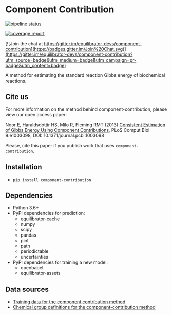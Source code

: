 # Component Contribution

[![pipeline status](https://gitlab.com/elad.noor/component-contribution/badges/develop/pipeline.svg)](https://gitlab.com/elad.noor/component-contribution/commits/develop)

[![coverage report](https://gitlab.com/elad.noor/component-contribution/badges/develop/coverage.svg)](https://gitlab.com/elad.noor/component-contribution/commits/develop)

[![Join the chat at https://gitter.im/equilibrator-devs/component-contribution](https://badges.gitter.im/Join%20Chat.svg)](https://gitter.im/equilibrator-devs/component-contribution?utm_source=badge&utm_medium=badge&utm_campaign=pr-badge&utm_content=badge)

A method for estimating the standard reaction Gibbs energy of biochemical reactions. 

## Cite us

For more information on the method behind component-contribution, please view our open
access paper:

Noor E, Haraldsdóttir HS, Milo R, Fleming RMT (2013)
[Consistent Estimation of Gibbs Energy Using Component Contributions](http://journals.plos.org/ploscompbiol/article?id=10.1371/journal.pcbi.1003098),
PLoS Comput Biol 9:e1003098, DOI: 10.1371/journal.pcbi.1003098

Please, cite this paper if you publish work that uses `component-contribution`.

## Installation

* `pip install component-contribution`

## Dependencies

* Python 3.6+
* PyPI dependencies for prediction:
  - equilibrator-cache
  - numpy
  - scipy
  - pandas
  - pint
  - path
  - periodictable
  - uncertainties
* PyPI dependencies for training a new model:
  - openbabel
  - equilibrator-assets

## Data sources

* [Training data for the component contribution method](https://zenodo.org/record/3978440)
* [Chemical group definitions for the component-contribution method](https://zenodo.org/record/4010930)
